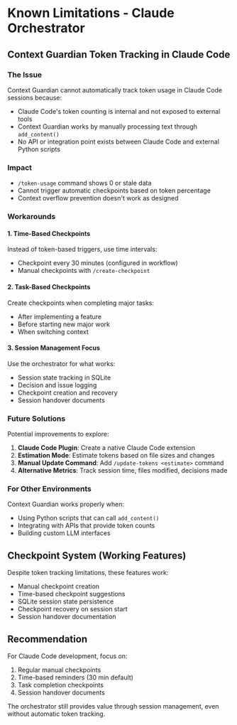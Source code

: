 # Known Limitations - Claude Orchestrator

## Context Guardian Token Tracking in Claude Code

### The Issue
Context Guardian cannot automatically track token usage in Claude Code sessions because:
- Claude Code's token counting is internal and not exposed to external tools
- Context Guardian works by manually processing text through `add_content()`
- No API or integration point exists between Claude Code and external Python scripts

### Impact
- `/token-usage` command shows 0 or stale data
- Cannot trigger automatic checkpoints based on token percentage
- Context overflow prevention doesn't work as designed

### Workarounds

#### 1. Time-Based Checkpoints
Instead of token-based triggers, use time intervals:
- Checkpoint every 30 minutes (configured in workflow)
- Manual checkpoints with `/create-checkpoint`

#### 2. Task-Based Checkpoints  
Create checkpoints when completing major tasks:
- After implementing a feature
- Before starting new major work
- When switching context

#### 3. Session Management Focus
Use the orchestrator for what works:
- Session state tracking in SQLite
- Decision and issue logging
- Checkpoint creation and recovery
- Session handover documents

### Future Solutions

Potential improvements to explore:
1. **Claude Code Plugin**: Create a native Claude Code extension
2. **Estimation Mode**: Estimate tokens based on file sizes and changes
3. **Manual Update Command**: Add `/update-tokens <estimate>` command
4. **Alternative Metrics**: Track session time, files modified, decisions made

### For Other Environments

Context Guardian works properly when:
- Using Python scripts that can call `add_content()`
- Integrating with APIs that provide token counts
- Building custom LLM interfaces

## Checkpoint System (Working Features)

Despite token tracking limitations, these features work:
- Manual checkpoint creation
- Time-based checkpoint suggestions
- SQLite session state persistence
- Checkpoint recovery on session start
- Session handover documentation

## Recommendation

For Claude Code development, focus on:
1. Regular manual checkpoints
2. Time-based reminders (30 min default)
3. Task completion checkpoints
4. Session handover documents

The orchestrator still provides value through session management, even without automatic token tracking.
